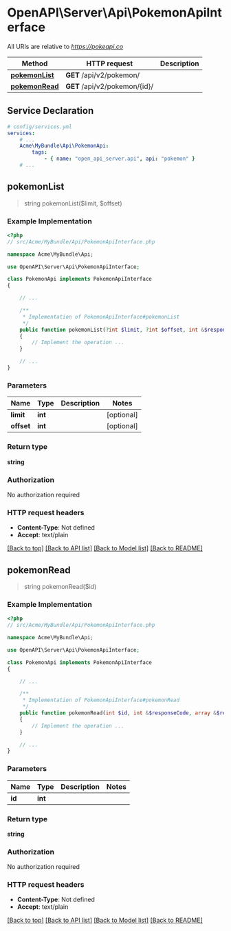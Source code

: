 # OpenAPI\Server\Api\PokemonApiInterface

All URIs are relative to *https://pokeapi.co*

Method | HTTP request | Description
------------- | ------------- | -------------
[**pokemonList**](PokemonApiInterface.md#pokemonList) | **GET** /api/v2/pokemon/ | 
[**pokemonRead**](PokemonApiInterface.md#pokemonRead) | **GET** /api/v2/pokemon/{id}/ | 


## Service Declaration
```yaml
# config/services.yml
services:
    # ...
    Acme\MyBundle\Api\PokemonApi:
        tags:
            - { name: "open_api_server.api", api: "pokemon" }
    # ...
```

## **pokemonList**
> string pokemonList($limit, $offset)



### Example Implementation
```php
<?php
// src/Acme/MyBundle/Api/PokemonApiInterface.php

namespace Acme\MyBundle\Api;

use OpenAPI\Server\Api\PokemonApiInterface;

class PokemonApi implements PokemonApiInterface
{

    // ...

    /**
     * Implementation of PokemonApiInterface#pokemonList
     */
    public function pokemonList(?int $limit, ?int $offset, int &$responseCode, array &$responseHeaders): array|object|null
    {
        // Implement the operation ...
    }

    // ...
}
```

### Parameters

Name | Type | Description  | Notes
------------- | ------------- | ------------- | -------------
 **limit** | **int**|  | [optional]
 **offset** | **int**|  | [optional]

### Return type

**string**

### Authorization

No authorization required

### HTTP request headers

 - **Content-Type**: Not defined
 - **Accept**: text/plain

[[Back to top]](#) [[Back to API list]](../../README.md#documentation-for-api-endpoints) [[Back to Model list]](../../README.md#documentation-for-models) [[Back to README]](../../README.md)

## **pokemonRead**
> string pokemonRead($id)



### Example Implementation
```php
<?php
// src/Acme/MyBundle/Api/PokemonApiInterface.php

namespace Acme\MyBundle\Api;

use OpenAPI\Server\Api\PokemonApiInterface;

class PokemonApi implements PokemonApiInterface
{

    // ...

    /**
     * Implementation of PokemonApiInterface#pokemonRead
     */
    public function pokemonRead(int $id, int &$responseCode, array &$responseHeaders): array|object|null
    {
        // Implement the operation ...
    }

    // ...
}
```

### Parameters

Name | Type | Description  | Notes
------------- | ------------- | ------------- | -------------
 **id** | **int**|  |

### Return type

**string**

### Authorization

No authorization required

### HTTP request headers

 - **Content-Type**: Not defined
 - **Accept**: text/plain

[[Back to top]](#) [[Back to API list]](../../README.md#documentation-for-api-endpoints) [[Back to Model list]](../../README.md#documentation-for-models) [[Back to README]](../../README.md)

